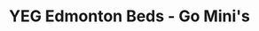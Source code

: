 ---
title: "YEG Edmonton Beds - Go Mini's"
url: /edmonton/yeg-edmonton-beds-go-minis/
shop: Betten
---